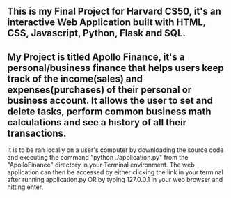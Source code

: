 This is my Final Project for **Harvard CS50**, it's an interactive Web Application built with HTML, CSS, Javascript, Python, Flask and SQL.
---
My Project is titled Apollo Finance, it's a personal/business finance that helps users keep track of the income(sales) and expenses(purchases) of their personal or business account. It allows the user to set and delete tasks, perform common business math calculations and see a history of all their transactions.
---
It is to be ran locally on a user's computer by downloading the source code and executing the command "python ./application.py" from the "ApolloFinance" directory in your Terminal environment. The web application can then be accessed by either clicking the link in your terminal after running application.py OR by typing 127.0.0.1 in your web browser and hitting enter.
